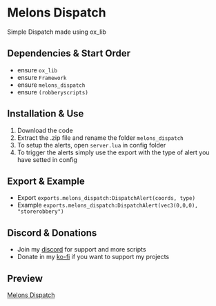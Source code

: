 # Melons Dispatch
Simple Dispatch made using ox_lib

## Dependencies & Start Order
- ensure `ox_lib`
- ensure `Framework`
- ensure `melons_dispatch`
- ensure `(robberyscripts)`

## Installation & Use
1. Download the code
2. Extract the .zip file and rename the folder `melons_dispatch`
3. To setup the alerts, open `server.lua` in config folder
4. To trigger the alerts simply use the export with the type of alert you have setted in config

## Export & Example
- Export `exports.melons_dispatch:DispatchAlert(coords, type)`
- Example `exports.melons_dispatch:DispatchAlert(vec3(0,0,0), "storerobbery")`

## Discord & Donations
- Join my [discord](https://discord.gg/RxpNTx2YKZ) for support and more scripts
- Donate in my [ko-fi](https://ko-fi.com/ilmelons) if you want to support my projects

## Preview
[Melons Dispatch](https://youtu.be/co-Icg-CjHk)
